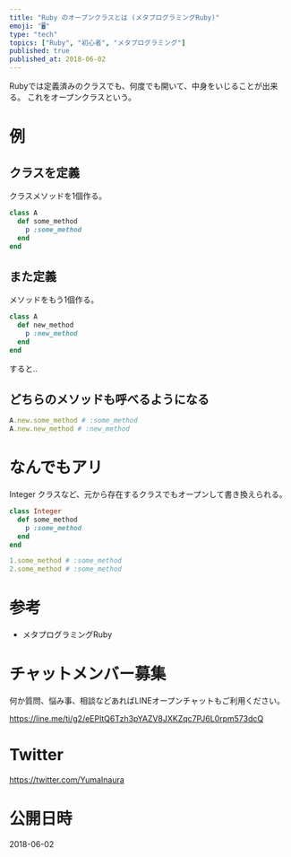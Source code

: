 ```yaml
---
title: "Ruby のオープンクラスとは (メタプログラミングRuby)"
emoji: "🖥"
type: "tech"
topics: ["Ruby", "初心者", "メタプログラミング"]
published: true
published_at: 2018-06-02
---
```


Rubyでは定義済みのクラスでも、何度でも開いて、中身をいじることが出来る。
これをオープンクラスという。

# 例

## クラスを定義

クラスメソッドを1個作る。

```rb
class A
  def some_method
    p :some_method
  end
end
```

## また定義

メソッドをもう1個作る。

```rb
class A
  def new_method
    p :new_method
  end
end
```

すると‥

## どちらのメソッドも呼べるようになる

```rb
A.new.some_method # :some_method
A.new.new_method # :new_method
```

# なんでもアリ

Integer クラスなど、元から存在するクラスでもオープンして書き換えられる。

```rb
class Integer
  def some_method
    p :some_method
  end
end

1.some_method # :some_method
2.some_method # :some_method
```

# 参考

- メタプログラミングRuby








<!-- Update From Qiita API -->

# チャットメンバー募集


何か質問、悩み事、相談などあればLINEオープンチャットもご利用ください。

https://line.me/ti/g2/eEPltQ6Tzh3pYAZV8JXKZqc7PJ6L0rpm573dcQ





# Twitter


https://twitter.com/YumaInaura


<!-- Update From Qiita API -->



# 公開日時

2018-06-02
